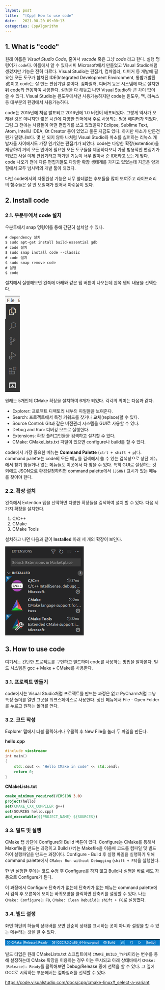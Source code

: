 ```yaml
---
layout: post
title:  "[Cpp] How to use code"
date:   2021-08-20 09:00:13
categories: CppAlgorithm
---
```




## 1. What is "code"

원래 이름은 *Visual Studio Code*, 줄여서 *vscode* 혹은 그냥 *code* 라고 한다. 실행 명령어가 `code`다. 이름에서 알 수 있다시피 Microsoft에서 만들었고 Visual Studio처럼 생겼지만 기능은 전혀 다르다. Visual Studio는 편집기, 컴파일러, 디버거 등 개발에 필요한 모든 도구가 합쳐진 IDE(Integrated Development Environment, 통합개발환경)이고 code는 잘 만든 편집기일 뿐이다. 컴파일러, 디버거 등은 시스템에 따로 설치한 뒤 code와 연동하여 사용한다. 설정을 다 해놓고 나면 Visual Studio와 큰 차이 없이 쓸 수 있다. Visual Studio는 윈도우에서만 사용가능하지만 code는 윈도우, 맥, 리눅스 등 대부분의 환경에서 사용가능하다.  

code는 2015년에 처음 발표되고 2016년에 1.0 버전이 배포되었다. 그렇게 역사가 오래된 것은 아니지만 짧은 시간에 다양한 언어에서 주로 사용되는 범용 에디터가 되었다. 그럼 그 전에는 사람들이 어떤 편집기를 쓰고 있었을까? Eclipse, Sublime Text, Atom, IntelliJ IDEA, Qt Creator 등이 있었고 물론 지금도 있다. 하지만 마소가 만든건 뭔가 달랐나보다. 몇 년 되지 않아 나처럼 Visual Studio와 마소를 싫어하는 리눅스 개발자들 사이에서도 가장 인기있는 편집기가 되었다. code는 다양한 확장(extention)을 제공하여 거의 모든 언어에 필요한 모든 도구들을 제공하다보니 가장 범용적인 편집기가 되었고 사실 이제 편집기라고 하기엔 기능이 너무 많아서 준 IDE라고 보는게 맞다. code 나오기 전에 다른 편집기들도 다양한 확장 생태계를 가지고 있었는데 지금은 양과 질에서 모두 넘사벽의 개발 툴이 되었다.

다만 code에서의 자동완성 기능은 너무 쓸데없는 후보들을 많이 보여주고 라이브러리의 함수들은 잘 안 보일때가 있어서 아쉬움이 있다.



## 2. Install code

### 2.1. 우분투에서 code 설치

우분투에서 snap 명령어를 통해 간단히 설치할 수 있다.

```
# dependency 설치
$ sudo apt-get install build-essential gdb
# code 설치
$ sudo snap install code --classic
# code 설치
$ sudo snap remove code
# 실행
$ code
```

설치해서 실행해보면 왼쪽에 아래와 같은 탭 버튼이 나오는데 왼쪽 탭의 내용을 선택한다.

![code-left-bar](../assets/cppalg/code-left-bar.png)

원래는 5개인데 CMake 확장을 설치하여 6개가 되었다. 각각의 의미는 다음과 같다.

- Explorer: 프로젝트 디렉토리 내부의 파일들을 보여준다.
- Search: 프로젝트에서 특정 키워드를 찾거나 교체(replace)할 수 있다.
- Source Control: Git과 같은 버전관리 시스템을 GUI로 사용할 수 있다.
- Debug and Run: 디버깅 모드로 실행한다.
- Extensions: 확장 플러그인들을 검색하고 설치할 수 있다.
- CMake: CMakeLists.txt 파일이 있으면 configure나 build를 할 수 있다.

code에서 가장 중요한 메뉴는 **Command Palette** (`ctrl + shift + p`)다. command palette는 code의 모든 메뉴를 검색해서 쓸 수 있는 검색창으로 상단 메뉴에서 찾기 힘들거나 없는 메뉴들도 이곳에서 다 찾을 수 있다. 특히 GUI로 설정하는 것 외에도 JSON으로 환경설정하려면 command palette에서 `(JSON)` 표시가 있는 메뉴를 찾아야 한다.



### 2.2. 확장 설치

왼쪽에서 Extention 탭을 선택하면 다양한 확장들을 검색하여 설치 할 수 있다. 다음 세 가지 확장을 설치한다.

1. C/C++
2. CMake
3. CMake Tools

설치하고 나면 다음과 같이 **Installed** 아래 세 개의 확장이 보인다.

![code-cpp-extensions](../assets/cppalg/code-cpp-extensions.png)



## 3. How to use code

여기서는 간단한 프로젝트를 구현하고 빌드하며 code를 사용하는 방법을 알아본다. 빌드 시스템은 gcc + Make + CMake를 사용한다.  

### 3.1. 프로젝트 만들기

code에서는 Visual Studio처럼 프로젝트를 만드는 과정은 없고 PyCharm처럼 그냥 특정 폴더를 열면 그곳을 워크스페이스로 사용한다. 상단 메뉴에서 File - Open Folder 를 누르고 원하는 폴더를 연다.  

### 3.2. 코드 작성

Explorer 탭에서 더블 클릭하거나 우클릭 후 New File을 눌러 두 파일을 만든다. 

**hello.cpp**

```cpp
#include <iostream>
int main()
{
    std::cout << "Hello CMake in code" << std::endl;
    return 0;
}
```

**CMakeLists.txt**

```cmake
cmake_minimum_required(VERSION 3.0)
project(hello)
set(CMAKE_CXX_COMPILER g++)
set(SOURCES hello.cpp)
add_executable(${PROJECT_NAME} ${SOURCES})
```



### 3.3. 빌드 및 실행

CMake 탭 상단에 Configure와 Build 버튼이 있다. Configure는 CMake를 통해서 Makefile을 만드는 과정이고 Build (`F7`)는 Makefile을 이용해 코드를 컴파일 및 빌드하여 실행파일을 만드는 과정이다. Configure - Build 후 실행 파일을 실행하기 위해 command palette에서 `CMake: Run without Debugging` (`shift + F5`)을 실행한다.

한 번 실행한 후에는 코드 수정 후 Configure를 하지 않고 Build나 실행을 바로 해도 자동으로 Configure가 된다. 

이 과정에서 Configure 단축키가 없는데 단축키가 없는 메뉴는 command palette에서 검색 후 오른쪽에 보이는 바퀴모양을 클릭하면 단축키를 설정할 수 있다. 나는 `CMake: Configure`는 `F8`, `CMake: Clean Rebuild`는 `shift + F8`로 설정했다.



### 3.4. 빌드 설정

화면 하단의 하늘색 상태바를 보면 단순히 상태를 표시하는 곳이 아니라 설정을 할 수 있는 메뉴라는 것을 알 수 있다. 

<img src="../assets/cppalg/code-bottom-menu.png" alt="code-bottom-menu" style="zoom:130%;" />

빌드 타입은 원래 CMakeLists.txt 스크립트에서 `CMAKE_BUILD_TYPE`이라는 변수를 통해 설정하는데 CMake 확장을 이용하는 경우 이는 무시되고 아래 상태바에서 `CMake: [Release]: Ready`를 클릭해보면 Debug/Release 중에 선택을 할 수 있다. 그 옆에 GCC로 시작하는 부분에서는 컴파일러를 선택할 수 있다.  

<https://code.visualstudio.com/docs/cpp/cmake-linux#_select-a-variant>

